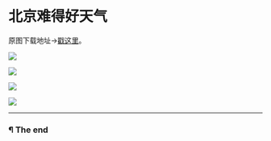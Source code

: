 # 北京难得好天气

原图下载地址->[戳这里](http://pan.baidu.com/s/1gdtRHS3)。

![](http://7xis48.com1.z0.glb.clouddn.com/wp/album/2015-06-11-yunhou/Image00001.jpg)

![](http://7xis48.com1.z0.glb.clouddn.com/wp/album/2015-06-11-yunhou/Image00002.jpg)

![](http://7xis48.com1.z0.glb.clouddn.com/wp/album/2015-06-11-yunhou/Image00003.jpg)

![](http://7xis48.com1.z0.glb.clouddn.com/wp/album/2015-06-11-yunhou/Image00004.jpg)

---

### ¶ The end
